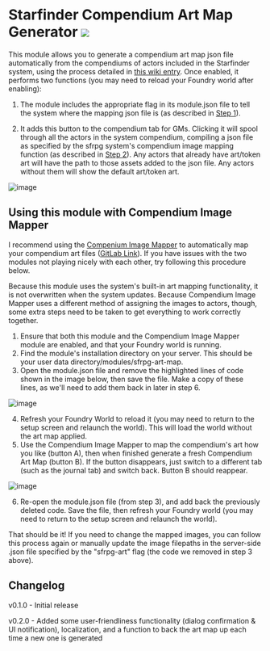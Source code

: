 <!--- Downloads @ Latest Badge -->
<!--- ![Latest Release Download Count](https://img.shields.io/github/downloads/ian612/sfrpg-art-map/latest/module.zip) -->

<!--- Forge Bazaar Install % Badge -->
<!--- [Forge Installs](https://img.shields.io/badge/dynamic/json?label=Forge%20Installs&query=package.installs&suffix=%25&url=https%3A%2F%2Fforge-vtt.com%2Fapi%2Fbazaar%2Fpackage%2Fsfrpg-art-map&colorB=4aa94a) -->

# Starfinder Compendium Art Map Generator ![](https://img.shields.io/badge/Foundry-v11-informational)

This module allows you to generate a compendium art map json file automatically from the compendiums of actors included in the Starfinder system, using the process detailed in [this wiki entry](https://github.com/foundryvtt-starfinder/foundryvtt-starfinder/wiki/Compendium-Image-Mapping). Once enabled, it performs two functions (you may need to reload your Foundry world after enabling):

1. The module includes the appropriate flag in its module.json file to tell the system where the mapping json file is (as described in [Step 1](https://github.com/foundryvtt-starfinder/foundryvtt-starfinder/wiki/Compendium-Image-Mapping#step-1-creating-a-module-and-modulejson)).

2. It adds this button to the compendium tab for GMs. Clicking it will spool through all the actors in the system compendium, compiling a json file as specified by the sfrpg system's compendium image mapping function (as described in [Step 2](https://github.com/foundryvtt-starfinder/foundryvtt-starfinder/wiki/Compendium-Image-Mapping#step-2-creating-a-mapping)). Any actors that already have art/token art will have the path to those assets added to the json file. Any actors without them will show the default art/token art.

![image](https://user-images.githubusercontent.com/34078802/227305566-b5810b84-5a03-4677-bb12-da92cd924ca5.png)


## Using this module with Compendium Image Mapper

I recommend using the [Compenium Image Mapper](https://foundryvtt.com/packages/imagemapper) to automatically map your compendium art files ([GitLab Link](https://gitlab.com/Wilco7302/compendium-image-mapper)). If you have issues with the two modules not playing nicely with each other, try following this procedure below.

Because this module uses the system's built-in art mapping functionality, it is not overwritten when the system updates. Because Compendium Image Mapper uses a different method of assigning the images to actors, though, some extra steps need to be taken to get everything to work correctly together.

1. Ensure that both this module and the Compendium Image Mapper module are enabled, and that your Foundry world is running.
2. Find the module's installation directory on your server. This should be your user data directory/modules/sfrpg-art-map.
3. Open the module.json file and remove the highlighted lines of code shown in the image below, then save the file. Make a copy of these lines, as we'll need to add them back in later in step 6.

![image](https://user-images.githubusercontent.com/34078802/228699774-a09c8adb-3882-409b-9262-f878cfac4e6e.png)

4. Refresh your Foundry World to reload it (you may need to return to the setup screen and relaunch the world). This will load the world without the art map applied.
5. Use the Compendium Image Mapper to map the compendium's art how you like (button A), then when finished generate a fresh Compendium Art Map (button B). If the button disappears, just switch to a different tab (such as the journal tab) and switch back. Button B should reappear.

![image](https://user-images.githubusercontent.com/34078802/228703466-9b54ad30-739d-496b-bbfb-df55129e3f34.png)

6. Re-open the module.json file (from step 3), and add back the previously deleted code. Save the file, then refresh your Foundry world (you may need to return to the setup screen and relaunch the world).

That should be it! If you need to change the mapped images, you can follow this process again or manually update the image filepaths in the server-side .json file specified by the "sfrpg-art" flag (the code we removed in step 3 above).


## Changelog

v0.1.0 - Initial release

v0.2.0 - Added some user-friendliness functionality (dialog confirmation & UI notification), localization, and a function to back the art map up each time a new one is generated
